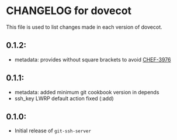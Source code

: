 # CHANGELOG for dovecot

This file is used to list changes made in each version of dovecot.

## 0.1.2:

* metadata: provides without square brackets to avoid [CHEF-3976](https://tickets.opscode.com/browse/CHEF-3976)

## 0.1.1:

* metadata: added minimum git cookbook version in depends
* ssh_key LWRP default action fixed (:add)

## 0.1.0:

* Initial release of `git-ssh-server`

